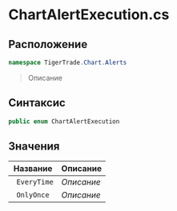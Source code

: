 
# ChartAlertExecution.cs
## Расположение
```csharp
namespace TigerTrade.Chart.Alerts
```



> Описание

## Синтаксис
```csharp
public enum ChartAlertExecution
```


## Значения
| Название | Описание |
| --- | --- |
| ` EveryTime` | *Описание* |
| ` OnlyOnce` | *Описание* |



